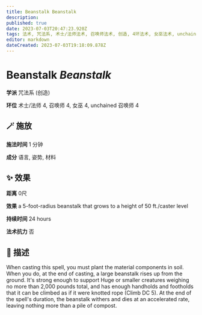 ```yaml
---
title: Beanstalk Beanstalk
description: 
published: true
date: 2023-07-03T20:47:23.920Z
tags: 法术, 咒法系, 术士/法师法术, 召唤师法术, 创造, 4环法术, 女巫法术, unchained 召唤师法术
editor: markdown
dateCreated: 2023-07-03T19:18:09.878Z
---
```


# **Beanstalk** *Beanstalk*

**学派** 咒法系 (创造) 

**环位** 术士/法师 4, 召唤师 4, 女巫 4, unchained 召唤师 4

## 🪄 施放

**施法时间** 1 分钟

**成分** 语言, 姿势, 材料

## ✨ 效果  

**距离** 0尺 

**效果** a 5-foot-radius beanstalk that grows to a height of 50 ft./caster level 

**持续时间** 24 hours 

**法术抗力** 否

## 📖 描述

When casting this spell, you must plant the material components in soil. When you do, at the end of casting, a large beanstalk rises up from the ground. It's strong enough to support Huge or smaller creatures weighing no more than 2,000 pounds total, and has enough handholds and footholds that it can be climbed as if it were knotted rope (Climb DC 5). At the end of the spell's duration, the beanstalk withers and dies at an accelerated rate, leaving nothing more than a pile of compost.
    